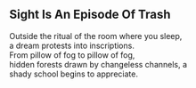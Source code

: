 Sight Is An Episode Of Trash
----------------------------
Outside the ritual of the room where you sleep,  
a dream protests into inscriptions.  
From pillow of fog to pillow of fog,  
hidden forests drawn by changeless channels, a  
shady school begins to appreciate.  

